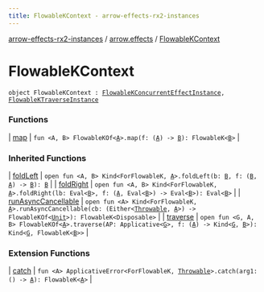 ```yaml
---
title: FlowableKContext - arrow-effects-rx2-instances
---
```


[arrow-effects-rx2-instances](../../index.html) / [arrow.effects](../index.html) / [FlowableKContext](./index.html)

# FlowableKContext

`object FlowableKContext : `[`FlowableKConcurrentEffectInstance`](../-flowable-k-concurrent-effect-instance/index.html)`, `[`FlowableKTraverseInstance`](../-flowable-k-traverse-instance/index.html)

### Functions

| [map](map.html) | `fun <A, B> FlowableKOf<`[`A`](map.html#A)`>.map(f: (`[`A`](map.html#A)`) -> `[`B`](map.html#B)`): FlowableK<`[`B`](map.html#B)`>` |

### Inherited Functions

| [foldLeft](../-flowable-k-traverse-instance/fold-left.html) | `open fun <A, B> Kind<ForFlowableK, `[`A`](../-flowable-k-traverse-instance/fold-left.html#A)`>.foldLeft(b: `[`B`](../-flowable-k-traverse-instance/fold-left.html#B)`, f: (`[`B`](../-flowable-k-traverse-instance/fold-left.html#B)`, `[`A`](../-flowable-k-traverse-instance/fold-left.html#A)`) -> `[`B`](../-flowable-k-traverse-instance/fold-left.html#B)`): `[`B`](../-flowable-k-traverse-instance/fold-left.html#B) |
| [foldRight](../-flowable-k-traverse-instance/fold-right.html) | `open fun <A, B> Kind<ForFlowableK, `[`A`](../-flowable-k-traverse-instance/fold-right.html#A)`>.foldRight(lb: Eval<`[`B`](../-flowable-k-traverse-instance/fold-right.html#B)`>, f: (`[`A`](../-flowable-k-traverse-instance/fold-right.html#A)`, Eval<`[`B`](../-flowable-k-traverse-instance/fold-right.html#B)`>) -> Eval<`[`B`](../-flowable-k-traverse-instance/fold-right.html#B)`>): Eval<`[`B`](../-flowable-k-traverse-instance/fold-right.html#B)`>` |
| [runAsyncCancellable](../-flowable-k-concurrent-effect-instance/run-async-cancellable.html) | `open fun <A> Kind<ForFlowableK, `[`A`](../-flowable-k-concurrent-effect-instance/run-async-cancellable.html#A)`>.runAsyncCancellable(cb: (Either<`[`Throwable`](https://kotlinlang.org/api/latest/jvm/stdlib/kotlin/-throwable/index.html)`, `[`A`](../-flowable-k-concurrent-effect-instance/run-async-cancellable.html#A)`>) -> FlowableKOf<`[`Unit`](https://kotlinlang.org/api/latest/jvm/stdlib/kotlin/-unit/index.html)`>): FlowableK<Disposable>` |
| [traverse](../-flowable-k-traverse-instance/traverse.html) | `open fun <G, A, B> FlowableKOf<`[`A`](../-flowable-k-traverse-instance/traverse.html#A)`>.traverse(AP: Applicative<`[`G`](../-flowable-k-traverse-instance/traverse.html#G)`>, f: (`[`A`](../-flowable-k-traverse-instance/traverse.html#A)`) -> Kind<`[`G`](../-flowable-k-traverse-instance/traverse.html#G)`, `[`B`](../-flowable-k-traverse-instance/traverse.html#B)`>): Kind<`[`G`](../-flowable-k-traverse-instance/traverse.html#G)`, FlowableK<`[`B`](../-flowable-k-traverse-instance/traverse.html#B)`>>` |

### Extension Functions

| [catch](../../arrow.effects.flowablek.applicative-error/arrow.typeclasses.-applicative-error/catch.html) | `fun <A> ApplicativeError<ForFlowableK, `[`Throwable`](https://kotlinlang.org/api/latest/jvm/stdlib/kotlin/-throwable/index.html)`>.catch(arg1: () -> `[`A`](../../arrow.effects.flowablek.applicative-error/arrow.typeclasses.-applicative-error/catch.html#A)`): FlowableK<`[`A`](../../arrow.effects.flowablek.applicative-error/arrow.typeclasses.-applicative-error/catch.html#A)`>` |

